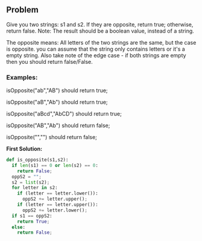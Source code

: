 ## Problem

Give you two strings: s1 and s2. If they are opposite, return true; otherwise, return false. Note: The result should be a boolean value, instead of a string.

The opposite means: All letters of the two strings are the same, but the case is opposite. you can assume that the string only contains letters or it's a empty string. Also take note of the edge case - if both strings are empty then you should return false/False.

### Examples:

isOpposite("ab","AB") should return true;

isOpposite("aB","Ab") should return true;

isOpposite("aBcd","AbCD") should return true;

isOpposite("AB","Ab") should return false;

isOpposite("","") should return false;

**First Solution:**
```python
def is_opposite(s1,s2):
  if len(s1) == 0 or len(s2) == 0:
    return False;
  oppS2 = "";
  s2 = list(s2);
  for letter in s2:
    if (letter == letter.lower()):
      oppS2 += letter.upper();
    if (letter == letter.upper()):
      oppS2 += letter.lower();
  if s1 == oppS2:
    return True;
  else:
    return False;
```